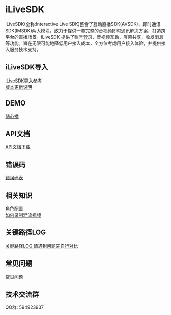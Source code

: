 # iLiveSDK
iLiveSDK(全称:Interactive Live SDK)整合了互动直播SDK(AVSDK)、即时通讯SDK(IMSDK)两大模块，致力于提供一套完整的音视频即时通讯解决方案，打造跨平台的直播场景。iLiveSDK 提供了账号登录，音视频互动，屏幕共享，收发消息等功能。旨在无限可能地降低用户接入成本，全方位考虑用户接入体验，并提供接入服务技术支持。

## iLiveSDK导入
[iLiveSDK导入参考](https://github.com/zhaoyang21cn/iLiveSDK_PC_Demos/blob/master/doc/iLiveSDK_README.md)<br/>
[版本更新说明](https://github.com/zhaoyang21cn/iLiveSDK_PC_Demos/blob/master/doc/iLiveSDK_ChangeList.md)


## DEMO
[随心播](https://github.com/zhaoyang21cn/iLiveSDK_PC_Suixinbo/tree/master/suixinbo)

## API文档
[API文档下载](https://github.com/zhaoyang21cn/iLiveSDK_PC_Demos/blob/master/doc/ILiveSDK_api.zip)

## 错误码
[错误码表](https://github.com/zhaoyang21cn/ILiveSDK_Android_Demos/blob/master/doc/ILiveSDK/error.md)

## 相关知识
[角色配置](https://www.qcloud.com/document/product/268/10620)<br/>
[如何录制混流视频](https://www.qcloud.com/document/product/268/10526)

## 关键路径LOG
[关键路径LOG 请遇到问题先自行对比](https://www.qcloud.com/document/product/268/7752)

## 常见问题
[常见问题](https://github.com/zhaoyang21cn/iLiveSDK_PC_Demos/blob/master/doc/iLiveSDK_QA.md)

## 技术交流群
QQ群: 594923937

